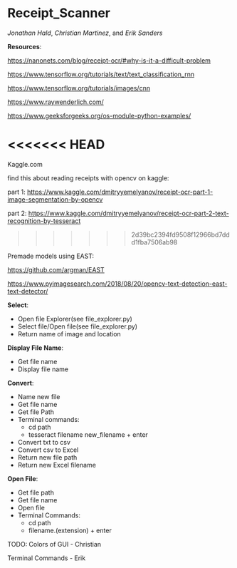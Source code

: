 # Receipt_Scanner

_Jonathan Hald_, _Christian Martinez_, and _Erik Sanders_

**Resources**:

https://nanonets.com/blog/receipt-ocr/#why-is-it-a-difficult-problem

https://www.tensorflow.org/tutorials/text/text_classification_rnn

https://www.tensorflow.org/tutorials/images/cnn

https://www.raywenderlich.com/

https://www.geeksforgeeks.org/os-module-python-examples/

<<<<<<< HEAD
=======
Kaggle.com 

find this about reading receipts with opencv on kaggle:

  part 1: https://www.kaggle.com/dmitryyemelyanov/receipt-ocr-part-1-image-segmentation-by-opencv
  
  part 2: https://www.kaggle.com/dmitryyemelyanov/receipt-ocr-part-2-text-recognition-by-tesseract
>>>>>>> 2d39bc2394fd9508f12966bd7ddd1fba7506ab98

Premade models using EAST:

https://github.com/argman/EAST

https://www.pyimagesearch.com/2018/08/20/opencv-text-detection-east-text-detector/


**Select**:
  - Open file Explorer(see file_explorer.py)
  - Select file/Open file(see file_explorer.py)
  - Return name of image and location
  
 
**Display File Name**:
  - Get file name 
  - Display file name
  
  
**Convert**:
  - Name new file 
  - Get file name  
  - Get file Path
  - Terminal commands:
    - cd path
    - tesseract filename new_filename + enter
  - Convert txt to csv
  - Convert csv to Excel
  - Return new file path 
  - Return new Excel filename
 
 
 **Open File**:
   - Get file path
   - Get file name
   - Open file  
   - Terminal Commands:  
      - cd path
      - filename.(extension) + enter
 

TODO:
Colors of GUI - Christian

Terminal Commands - Erik
